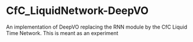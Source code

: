 # CfC_LiquidNetwork-DeepVO
An implementation of DeepVO replacing the RNN module by the CfC Liquid Time Network. This is meant as an experiment
